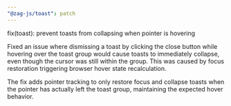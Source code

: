```yaml
---
"@zag-js/toast": patch
---
```


fix(toast): prevent toasts from collapsing when pointer is hovering

Fixed an issue where dismissing a toast by clicking the close button while hovering over the toast group would cause
toasts to immediately collapse, even though the cursor was still within the group. This was caused by focus restoration
triggering browser hover state recalculation.

The fix adds pointer tracking to only restore focus and collapse toasts when the pointer has actually left the toast
group, maintaining the expected hover behavior.
